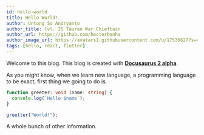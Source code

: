 ```yaml
---
id: hello-world
title: Hello World!
author: Untung So Andryanto
author_title: lvl. 25 Tauren War Chieftain
author_url: https://github.com/hecterbonha
author_image_url: https://avatars1.githubusercontent.com/u/17536627?s=460&v=4
tags: [hello, react, flutter]
---
```


Welcome to this blog. This blog is created with [**Docusaurus 2 alpha**](https://v2.docusaurus.io/).

<!--truncate-->

As you might know, when we learn new language, a programming language to be exact, first thing we going to do is.

```typescript
function greeter: void (name: string) {
  console.log(`Hello $name`);
}

greetter("World!");
```

A whole bunch of other information.
